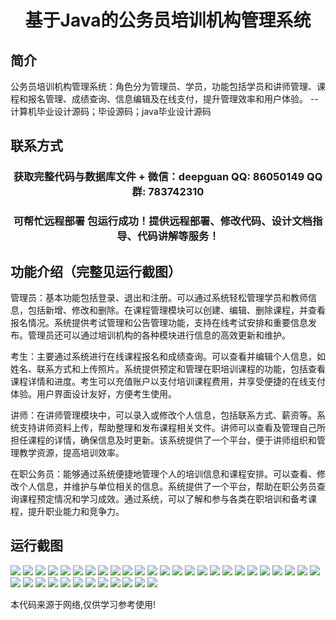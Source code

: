 <p><h1 align="center">基于Java的公务员培训机构管理系统</h1></p>

## 简介
公务员培训机构管理系统：角色分为管理员、学员，功能包括学员和讲师管理、课程和报名管理、成绩查询、信息编辑及在线支付，提升管理效率和用户体验。    --计算机毕业设计源码；毕设源码；java毕业设计源码


## 联系方式
<p><h3 align="center">获取完整代码与数据库文件 + 微信：deepguan QQ: 86050149 QQ群: 783742310</h3></p>
<p><h3 align="center">可帮忙远程部署 包运行成功！提供远程部署、修改代码、设计文档指导、代码讲解等服务！</h3></p>

## 功能介绍（完整见运行截图）
管理员：基本功能包括登录、退出和注册。可以通过系统轻松管理学员和教师信息，包括新增、修改和删除。在课程管理模块可以创建、编辑、删除课程，并查看报名情况。系统提供考试管理和公告管理功能，支持在线考试安排和重要信息发布。管理员还可以通过培训机构的各种模块进行信息的高效更新和维护。

考生：主要通过系统进行在线课程报名和成绩查询。可以查看并编辑个人信息，如姓名、联系方式和上传照片。系统提供预定和管理在职培训课程的功能，包括查看课程详情和进度。考生可以充值账户以支付培训课程费用，并享受便捷的在线支付体验。用户界面设计友好，方便考生使用。

讲师：在讲师管理模块中，可以录入或修改个人信息，包括联系方式、薪资等。系统支持讲师资料上传，帮助整理和发布课程相关文件。讲师可以查看及管理自己所担任课程的详情，确保信息及时更新。该系统提供了一个平台，便于讲师组织和管理教学资源，提高培训效率。

在职公务员：能够通过系统便捷地管理个人的培训信息和课程安排。可以查看、修改个人信息，并维护与单位相关的信息。系统提供了一个平台，帮助在职公务员查询课程预定情况和学习成效。通过系统，可以了解和参与各类在职培训和备考课程，提升职业能力和竞争力。


## 运行截图
![](https://bs-1329754181.cos.ap-shanghai.myqcloud.com/ssm/CivilServantTrainingInstitutionManagementSystem/img/001.jpg)
![](https://bs-1329754181.cos.ap-shanghai.myqcloud.com/ssm/CivilServantTrainingInstitutionManagementSystem/img/002.jpg)
![](https://bs-1329754181.cos.ap-shanghai.myqcloud.com/ssm/CivilServantTrainingInstitutionManagementSystem/img/003.jpg)
![](https://bs-1329754181.cos.ap-shanghai.myqcloud.com/ssm/CivilServantTrainingInstitutionManagementSystem/img/004.jpg)
![](https://bs-1329754181.cos.ap-shanghai.myqcloud.com/ssm/CivilServantTrainingInstitutionManagementSystem/img/005.jpg)
![](https://bs-1329754181.cos.ap-shanghai.myqcloud.com/ssm/CivilServantTrainingInstitutionManagementSystem/img/006.jpg)
![](https://bs-1329754181.cos.ap-shanghai.myqcloud.com/ssm/CivilServantTrainingInstitutionManagementSystem/img/007.jpg)
![](https://bs-1329754181.cos.ap-shanghai.myqcloud.com/ssm/CivilServantTrainingInstitutionManagementSystem/img/008.jpg)
![](https://bs-1329754181.cos.ap-shanghai.myqcloud.com/ssm/CivilServantTrainingInstitutionManagementSystem/img/009.jpg)
![](https://bs-1329754181.cos.ap-shanghai.myqcloud.com/ssm/CivilServantTrainingInstitutionManagementSystem/img/010.jpg)
![](https://bs-1329754181.cos.ap-shanghai.myqcloud.com/ssm/CivilServantTrainingInstitutionManagementSystem/img/011.jpg)
![](https://bs-1329754181.cos.ap-shanghai.myqcloud.com/ssm/CivilServantTrainingInstitutionManagementSystem/img/012.jpg)
![](https://bs-1329754181.cos.ap-shanghai.myqcloud.com/ssm/CivilServantTrainingInstitutionManagementSystem/img/013.jpg)
![](https://bs-1329754181.cos.ap-shanghai.myqcloud.com/ssm/CivilServantTrainingInstitutionManagementSystem/img/014.jpg)
![](https://bs-1329754181.cos.ap-shanghai.myqcloud.com/ssm/CivilServantTrainingInstitutionManagementSystem/img/015.jpg)
![](https://bs-1329754181.cos.ap-shanghai.myqcloud.com/ssm/CivilServantTrainingInstitutionManagementSystem/img/016.jpg)
![](https://bs-1329754181.cos.ap-shanghai.myqcloud.com/ssm/CivilServantTrainingInstitutionManagementSystem/img/017.jpg)
![](https://bs-1329754181.cos.ap-shanghai.myqcloud.com/ssm/CivilServantTrainingInstitutionManagementSystem/img/018.jpg)
![](https://bs-1329754181.cos.ap-shanghai.myqcloud.com/ssm/CivilServantTrainingInstitutionManagementSystem/img/019.jpg)
![](https://bs-1329754181.cos.ap-shanghai.myqcloud.com/ssm/CivilServantTrainingInstitutionManagementSystem/img/020.jpg)
![](https://bs-1329754181.cos.ap-shanghai.myqcloud.com/ssm/CivilServantTrainingInstitutionManagementSystem/img/021.jpg)
![](https://bs-1329754181.cos.ap-shanghai.myqcloud.com/ssm/CivilServantTrainingInstitutionManagementSystem/img/022.jpg)
![](https://bs-1329754181.cos.ap-shanghai.myqcloud.com/ssm/CivilServantTrainingInstitutionManagementSystem/img/023.jpg)
![](https://bs-1329754181.cos.ap-shanghai.myqcloud.com/ssm/CivilServantTrainingInstitutionManagementSystem/img/024.jpg)
![](https://bs-1329754181.cos.ap-shanghai.myqcloud.com/ssm/CivilServantTrainingInstitutionManagementSystem/img/025.jpg)
![](https://bs-1329754181.cos.ap-shanghai.myqcloud.com/ssm/CivilServantTrainingInstitutionManagementSystem/img/026.jpg)
![](https://bs-1329754181.cos.ap-shanghai.myqcloud.com/ssm/CivilServantTrainingInstitutionManagementSystem/img/027.jpg)
![](https://bs-1329754181.cos.ap-shanghai.myqcloud.com/ssm/CivilServantTrainingInstitutionManagementSystem/img/028.jpg)
![](https://bs-1329754181.cos.ap-shanghai.myqcloud.com/ssm/CivilServantTrainingInstitutionManagementSystem/img/029.jpg)
![](https://bs-1329754181.cos.ap-shanghai.myqcloud.com/ssm/CivilServantTrainingInstitutionManagementSystem/img/030.jpg)
![](https://bs-1329754181.cos.ap-shanghai.myqcloud.com/ssm/CivilServantTrainingInstitutionManagementSystem/img/031.jpg)
![](https://bs-1329754181.cos.ap-shanghai.myqcloud.com/ssm/CivilServantTrainingInstitutionManagementSystem/img/032.jpg)
![](https://bs-1329754181.cos.ap-shanghai.myqcloud.com/ssm/CivilServantTrainingInstitutionManagementSystem/img/033.jpg)
![](https://bs-1329754181.cos.ap-shanghai.myqcloud.com/ssm/CivilServantTrainingInstitutionManagementSystem/img/034.jpg)
![](https://bs-1329754181.cos.ap-shanghai.myqcloud.com/ssm/CivilServantTrainingInstitutionManagementSystem/img/035.jpg)
![](https://bs-1329754181.cos.ap-shanghai.myqcloud.com/ssm/CivilServantTrainingInstitutionManagementSystem/img/036.jpg)
![](https://bs-1329754181.cos.ap-shanghai.myqcloud.com/ssm/CivilServantTrainingInstitutionManagementSystem/img/037.jpg)

<p>本代码来源于网络,仅供学习参考使用!</p>

